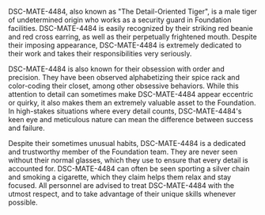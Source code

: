 DSC-MATE-4484, also known as "The Detail-Oriented Tiger", is a male tiger of undetermined origin who works as a security guard in Foundation facilities. DSC-MATE-4484 is easily recognized by their striking red beanie and red cross earring, as well as their perpetually frightened mouth. Despite their imposing appearance, DSC-MATE-4484 is extremely dedicated to their work and takes their responsibilities very seriously.

DSC-MATE-4484 is also known for their obsession with order and precision. They have been observed alphabetizing their spice rack and color-coding their closet, among other obsessive behaviors. While this attention to detail can sometimes make DSC-MATE-4484 appear eccentric or quirky, it also makes them an extremely valuable asset to the Foundation. In high-stakes situations where every detail counts, DSC-MATE-4484's keen eye and meticulous nature can mean the difference between success and failure.

Despite their sometimes unusual habits, DSC-MATE-4484 is a dedicated and trustworthy member of the Foundation team. They are never seen without their normal glasses, which they use to ensure that every detail is accounted for. DSC-MATE-4484 can often be seen sporting a silver chain and smoking a cigarette, which they claim helps them relax and stay focused. All personnel are advised to treat DSC-MATE-4484 with the utmost respect, and to take advantage of their unique skills whenever possible.